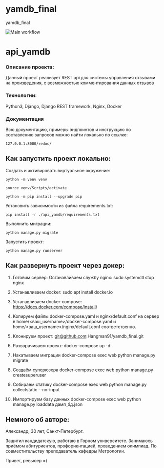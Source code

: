 # yamdb_final
yamdb_final

![Main workflow](https://github.com/Hangman91/yamdb_final/actions/workflows/yamdb_workflow.yml/badge.svg)


# api_yamdb
### Описание проекта:

Данный проект реализует REST api для системы управления отзывами на произведения,
с возможностью комментирования данных отзывов

### Технологии:

Python3, Django, Django REST framework, Nginx, Docker

### Документация

Всю документацию, примеры эндпоинтов и инструкцию по составлению запросов можно найти локально по ссылке:

```
127.0.0.1:8000/redoc/
```


## Как запустить проект локально:

Cоздать и активировать виртуальное окружение:

```
python -m venv venv
```

```
source venv/Scripts/activate
```

```
python -m pip install --upgrade pip
```

Установить зависимости из файла requirements.txt:

```
pip install -r ./api_yamdb/requirements.txt
```

Выполнить миграции:

```
python manage.py migrate
```

Запустить проект:

```
python manage.py runserver
```

## Как развернуть проект через докер:

1. Готовим сервер:
Останавливаем службу nginx:
sudo systemctl stop nginx 

2. Устанавливаем docker:
sudo apt install docker.io 

3. Устанавливаем docker-compose:
https://docs.docker.com/compose/install/

4. Копируем файлы docker-compose.yaml и nginx/default.conf на сервер в home/<ваш_username>/docker-compose.yaml и home/<ваш_username>/nginx/default.conf соответственно.

5. Клонируем проект:
git@github.com:Hangman91/yamdb_final.git

6. Разворачиваем проект: 
docker-compose up -d

7. Накатываем миграции
docker-compose exec web python manage.py migrate

7. Создаём суперюзера
docker-compose exec web python manage.py createsuperuser

8. Собираем статику
docker-compose exec web python manage.py collectstatic --no-input 

9. Импортируем базу данных
docker-compose exec web python manage.py loaddata дамп_бд.json


## Немного об авторе:
Александр, 30 лет, Санкт-Петербург.

Защитил  кандидатскую, работаю в Горном университете. 
Занимаюсь приёмом абитуриентов, профориентацией, проведением олимпиад. 
По совместительству преподаватель кафедры Метрологии.

Привет, ревьюер =)